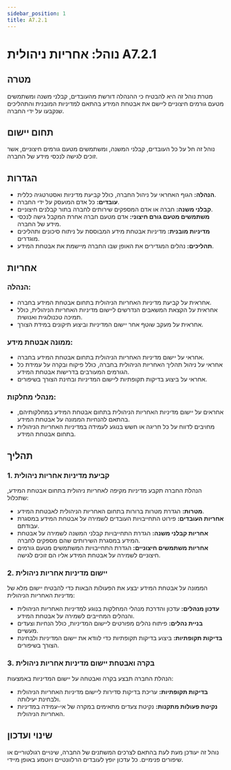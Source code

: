 ```yaml
---
sidebar_position: 1
title: A7.2.1
---
```


# נוהל: אחריות ניהולית A7.2.1

## מטרה
מטרת נוהל זה היא להבטיח כי ההנהלה דורשת מהעובדים, קבלני משנה ומשתמשים מטעם גורמים חיצוניים ליישם את אבטחת המידע בהתאם למדיניות המובנית והתהליכים שנקבעו על ידי החברה.

## תחום יישום
נוהל זה חל על כל העובדים, קבלני המשנה, ומשתמשים מטעם גורמים חיצוניים, אשר זוכים לגישה לנכסי מידע של החברה.

## הגדרות
- **הנהלה:** הגוף האחראי על ניהול החברה, כולל קביעת מדיניות ואסטרטגיה כללית.
- **עובדים:** כל אדם המועסק על ידי החברה.
- **קבלני משנה:** חברה או אדם המספקים שירותים לחברה בתור קבלנים חיצוניים.
- **משתמשים מטעם גורם חיצוני:** אדם מטעם חברה אחרת המקבל גישה לנכסי מידע של החברה.
- **מדיניות מובנית:** מדיניות אבטחת מידע המבוססת על ניתוח סיכונים ותהליכים מוגדרים.
- **תהליכים:** נהלים המגדירים את האופן שבו החברה מיישמת את אבטחת המידע.

## אחריות
### הנהלה:
- אחראית על קביעת מדיניות האחריות הניהולית בתחום אבטחת המידע בחברה.
- אחראית על הקצאת המשאבים הנדרשים ליישום מדיניות האחריות הניהולית, כולל תמיכה טכנולוגית ואנושית.
- אחראית על מעקב שוטף אחר יישום המדיניות וביצוע תיקונים במידת הצורך.

### ממונה אבטחת מידע:
- אחראי על יישום מדיניות האחריות הניהולית בתחום אבטחת המידע בחברה.
- אחראי על ניהול תהליך האחריות הניהולית בחברה, כולל פיקוח ובקרה על עמידת כל הגורמים המעורבים בדרישות אבטחת המידע.
- אחראי על ביצוע בדיקות תקופתיות ליישום המדיניות ובחינת הצורך בשיפורים.

### מנהלי מחלקות:
- אחראים על יישום מדיניות האחריות הניהולית בתחום אבטחת המידע במחלקותיהם, בהתאם להנחיות הממונה על אבטחת המידע.
- מחויבים לדווח על כל חריגה או חשש בנוגע לעמידה במדיניות האחריות הניהולית בתחום אבטחת המידע.

## תהליך
### 1. קביעת מדיניות אחריות ניהולית
הנהלת החברה תקבע מדיניות מקיפה לאחריות ניהולית בתחום אבטחת המידע, שתכלול:
- **מטרות:** הגדרת מטרות ברורות בתחום האחריות הניהולית לאבטחת המידע.
- **אחריות העובדים:** פירוט התחייבויות העובדים לשמירה על אבטחת המידע במסגרת עבודתם.
- **אחריות קבלני משנה:** הגדרת התחייבויות קבלני המשנה לשמירה על אבטחת המידע במסגרת השירותים שהם מספקים לחברה.
- **אחריות משתמשים חיצוניים:** הגדרת התחייבויות המשתמשים מטעם גורמים חיצוניים לשמירה על אבטחת המידע אליו הם זוכים לגישה.

### 2. יישום מדיניות אחריות ניהולית
הממונה על אבטחת המידע יבצע את הפעולות הבאות כדי להבטיח יישום מלא של מדיניות האחריות הניהולית:
- **עדכון מנהלים:** עדכון והדרכת מנהלי המחלקות בנוגע למדיניות האחריות הניהולית והנהלים המחייבים לשמירה על אבטחת המידע.
- **בניית נהלים:** פיתוח נהלים מפורטים ליישום המדיניות, כולל הנחיות וצעדים מעשיים.
- **בדיקות תקופתיות:** ביצוע בדיקות תקופתיות כדי לוודא את יישום המדיניות ולבחינת הצורך בשיפורים.

### 3. בקרה ואבטחת יישום מדיניות אחריות ניהולית
הנהלת החברה תבצע בקרה ואבטחה על יישום המדיניות באמצעות:
- **בדיקות תקופתיות:** עריכת בדיקות סדירות ליישום מדיניות האחריות הניהולית ולבחינת יעילותה.
- **נקיטת פעולות מתקנות:** נקיטת צעדים מתאימים במקרה של אי-עמידה במדיניות האחריות הניהולית.

## שינוי ועדכון
נוהל זה יעודכן מעת לעת בהתאם לצרכים המשתנים של החברה, שינויים רגולטוריים או שיפורים פנימיים. כל עדכון יופץ לעובדים הרלוונטיים ויוטמע באופן מיידי.
